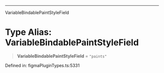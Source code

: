 ---

VariableBindablePaintStyleField

# Type Alias: VariableBindablePaintStyleField

> **VariableBindablePaintStyleField** = `"paints"`

Defined in: figmaPluginTypes.ts:5331
